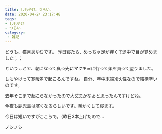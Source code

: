 ```yaml
---
title: しもやけ、つらい。
date: 2020-04-24 23:17:48
tags:
- しもやけ
- つらい
category:
 - 雑記
---
```


どうも、猫月あゆむです。
昨日寝たら、めっちゃ足が痒くて途中で目が覚めました；；

<!-- more -->

ということで、朝になって真っ先にマツキヨに行って薬を買って塗りました。

しもやけって寒暖差で起こるんですね。
自分、年中末端冷え性なので結構辛いのです。

去年そこまで起こらなかったので大丈夫かなぁと思ったんですけどね。

今夜も鹿児島は寒くなるらしいです。暖かくして寝ます。

今日は短いですがここらで。（昨日3本上げたので...

ノシノシ